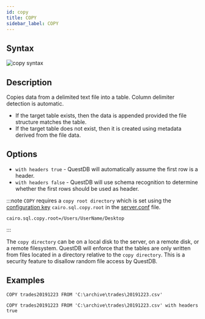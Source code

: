```yaml
---
id: copy
title: COPY
sidebar_label: COPY
---
```


## Syntax

![copy syntax](/img/doc/diagrams/copy.svg)

## Description

Copies data from a delimited text file into a table. Column delimiter detection
is automatic.

- If the target table exists, then the data is appended provided the file
  structure matches the table.
- If the target table does not exist, then it is created using metadata derived
  from the file data.

## Options

- `with headers true` - QuestDB will automatically assume the first row is a
  header.
- `with headers false` - QuestDB will use schema recognition to determine
  whether the first rows should be used as header.

:::note
`COPY` requires a `copy root directory` which is set using the
[configuration key](serverConf.md) `cairo.sql.copy.root` in the
[server.conf](rootDirectoryStructure.md#serverconf) file.

```script title="Example"
cairo.sql.copy.root=/Users/UserName/Desktop
```

:::

The `copy directory` can be on a local disk to the server, on a remote disk, or
a remote filesystem. QuestDB will enforce that the tables are only written from
files located in a directory relative to the `copy directory`. This is a
security feature to disallow random file access by QuestDB.

## Examples

```questdb-sql title="COPY"
COPY trades20191223 FROM 'C:\archive\trades\20191223.csv'
```

```questdb-sql title="COPY with headers true"
COPY trades20191223 FROM 'C:\archive\trades\20191223.csv' with headers true
```
